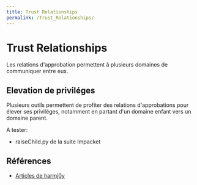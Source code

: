 ```yaml
---
title: Trust Relationships
permalink: /Trust_Relationships/
---
```


# Trust Relationships

Les relations d'approbation permettent à plusieurs domaines de communiquer entre eux.

Elevation de priviléges
-----------------------
Plusieurs outils permettent de profiter des relations d'approbations pour élever ses priviléges, notamment en partant d'un domaine enfant vers un domaine parent.

A tester:
- raiseChild.py de la suite Impacket

Références
----------
- [Articles de harmj0y](http://www.harmj0y.net/blog/tag/domain-trusts/)
